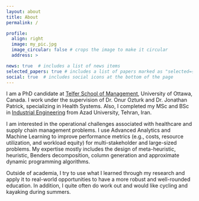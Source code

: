 ```yaml
---
layout: about
title: About
permalink: /

profile:
  align: right
  image: my_pic.jpg
  image_circular: false # crops the image to make it circular
  address: >

news: true  # includes a list of news items
selected_papers: true # includes a list of papers marked as "selected={true}"
social: true  # includes social icons at the bottom of the page
---
```


I am a PhD candidate at <a href="https://telfer.uottawa.ca/en/">Telfer School of Management</a>, University of Ottawa, Canada. I work under the supervision of Dr. Onur Ozturk and Dr. Jonathan Patrick, specializing in Health Systems. Also, I completed my MSc and BSc in [Industrial Engineering](https://en.wikipedia.org/wiki/Industrial_engineering) from Azad University, Tehran, Iran.

I am interested in the operational challenges associated with healthcare and supply chain management problems. I use Advanced Analytics and Machine Learning to improve performance metrics (e.g., costs, resource utilization, and workload equity) for multi-stakeholder and large-sized problems. My expertise mostly includes the design of meta-heuristic, heuristic, Benders decomposition, column generation and approximate dynamic programming algorithms.

Outside of academia, I try to use what I learned through my research and apply it to real-world opportunities to have a more robust and well-rounded education. In addition, I quite often do work out and would like cycling and kayaking during summers.
